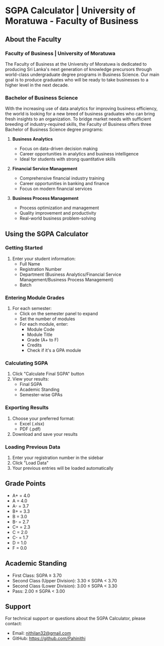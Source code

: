 # SGPA Calculator | University of Moratuwa - Faculty of Business

## About the Faculty

### Faculty of Business | University of Moratuwa
The Faculty of Business at the University of Moratuwa is dedicated to producing Sri Lanka's next generation of knowledge precursors through world-class undergraduate degree programs in Business Science. Our main goal is to produce graduates who will be ready to take businesses to a higher level in the next decade.

### Bachelor of Business Science
With the increasing use of data analytics for improving business efficiency, the world is looking for a new breed of business graduates who can bring fresh insights to an organization. To bridge market needs with sufficient breeding of industry-required skills, the Faculty of Business offers three Bachelor of Business Science degree programs:

1. **Business Analytics**
   - Focus on data-driven decision making
   - Career opportunities in analytics and business intelligence
   - Ideal for students with strong quantitative skills

2. **Financial Service Management**
   - Comprehensive financial industry training
   - Career opportunities in banking and finance
   - Focus on modern financial services

3. **Business Process Management**
   - Process optimization and management
   - Quality improvement and productivity
   - Real-world business problem-solving

## Using the SGPA Calculator

### Getting Started
1. Enter your student information:
   - Full Name
   - Registration Number
   - Department (Business Analytics/Financial Service Management/Business Process Management)
   - Batch

### Entering Module Grades
1. For each semester:
   - Click on the semester panel to expand
   - Set the number of modules
   - For each module, enter:
     - Module Code
     - Module Title
     - Grade (A+ to F)
     - Credits
     - Check if it's a GPA module

### Calculating SGPA
1. Click "Calculate Final SGPA" button
2. View your results:
   - Final SGPA
   - Academic Standing
   - Semester-wise GPAs

### Exporting Results
1. Choose your preferred format:
   - Excel (.xlsx)
   - PDF (.pdf)
2. Download and save your results

### Loading Previous Data
1. Enter your registration number in the sidebar
2. Click "Load Data"
3. Your previous entries will be loaded automatically

## Grade Points
- A+ = 4.0
- A = 4.0
- A- = 3.7
- B+ = 3.3
- B = 3.0
- B- = 2.7
- C+ = 2.3
- C = 2.0
- C- = 1.7
- D = 1.0
- F = 0.0

## Academic Standing
- First Class: SGPA ≥ 3.70
- Second Class (Upper Division): 3.30 ≤ SGPA < 3.70
- Second Class (Lower Division): 3.00 ≤ SGPA < 3.30
- Pass: 2.00 ≤ SGPA < 3.00

## Support
For technical support or questions about the SGPA Calculator, please contact:
- Email: nithilan32@gmail.com
- GitHub: https://github.com/Pahinithi 